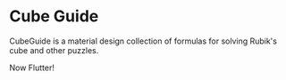 # Cube Guide

CubeGuide is a material design collection of formulas for solving Rubik's cube and other puzzles.

Now Flutter!
